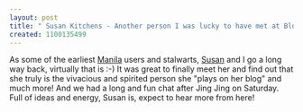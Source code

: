 ```yaml
---
layout: post
title: " Susan Kitchens - Another person I was lucky to have met at BloggerCon III"
created: 1100135499
---
```

<p>
As some of the earliest <a href="http://manila.userland.com/">Manila</a> users and stalwarts, <a href="http://www.2020hindsight.org/">Susan</a> and I go a long way back, virtually that is :-) It was great to finally meet her and find out that she truly is the vivacious and spirited person she "plays on her blog" and much more! And we had a long and fun chat after Jing Jing on Saturday.  Full of ideas and energy, Susan is, expect to hear more from here!
</p>

